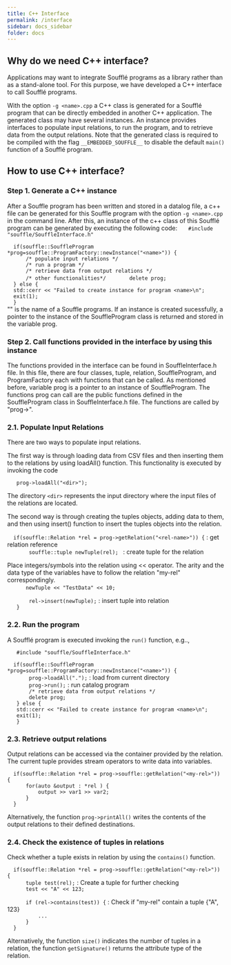 ```yaml
---
title: C++ Interface
permalink: /interface
sidebar: docs_sidebar
folder: docs
---
```

## Why do we need C++ interface?
Applications may want to integrate Soufflé programs as a library rather than as a stand-alone tool. 
For this purpose, we have developed a C++ interface to call Soufflé programs. 

With the option `-g <name>.cpp` a C++ class is generated for a Soufflé program that can be directly embedded in another C++ application. 
The generated class may have several instances.
An instance provides interfaces to populate input relations, 
to run the program, 
and to retrieve data from the output relations. 
Note that the generated class is required to be compiled with the flag `__EMBEDDED_SOUFFLE__` to disable the default `main()` function of a Soufflé program. 

## How to use C++ interface?
### Step 1. Generate a C++ instance
After a Souffle program has been written and stored in a datalog file, a c++ file can be generated for this Souffle program with the option ```-g <name>.cpp``` in the command line. After this, an instance of the c++ class of this Soufflé program can be generated by executing the following code:
`   #include "souffle/SouffleInterface.h"`

`   if(souffle::SouffleProgram *prog=souffle::ProgramFactory::newInstance("<name>")) { `  
`       /* populate input relations */ `  
`       /* run a program */ `  
`       /* retrieve data from output relations */ `  
`       /* other functionalities*/ `
`       delete prog;`  
`   } else { `  
`   std::cerr << "Failed to create instance for program <name>\n"; `  
`   exit(1); `  
`   } `  
"<name>" is the name of a Souffle programs. If an instance is created sucessfully, a pointer to the instance of the SouffleProgram class is returned and stored in the variable prog. 

### Step 2. Call functions provided in the interface by using this instance
The functions provided in the interface can be found in SouffleInterface.h file. In this file, there are four classes, tuple, relation, SouffleProgram, and ProgramFactory each with functions that can be called. As mentioned before, variable prog is a pointer to an instance of SouffleProgram. The functions prog can call are the public functions defined in the SouffleProgram class in SouffleInterface.h file. The functions are called by "prog-><function name>". 

### 2.1. Populate Input Relations
There are two ways to populate input relations. 

The first way is through loading data from CSV files and then inserting them to the relations by using loadAll() function. This functionality is executed by invoking the code

`   prog->loadAll("<dir>");` 


The directory `<dir>` represents the input directory where the input files of the relations are located. 

The second way is through creating the tuples objects, adding data to them, and then using insert() function to insert the tuples objects into the relation. 

`   if(souffle::Relation *rel = prog->getRelation("<rel-name>")) { ` : get relation reference  
`       souffle::tuple newTuple(rel); ` : create  tuple for the relation  

Place integers/symbols into the relation using << operator.
The arity and the data type of the variables have to follow the relation "my-rel" correspondingly.  
`       newTuple << "TestData" << 10; `  

`       rel->insert(newTuple);` : insert tuple into relation <rel-name>  
`   }`  
 

### 2.2. Run the program

A Soufflé program is executed invoking the  `run()` function, e.g.., 

`   #include "souffle/SouffleInterface.h"`

`   if(souffle::SouffleProgram *prog=souffle::ProgramFactory::newInstance("<name>")) { `  
`       prog->loadAll(".");` : load from current directory  
`       prog->run();` : run catalog program  
`       /* retrieve data from output relations */`  
`       delete prog;`  
`   } else {`  
`   std::cerr << "Failed to create instance for program <name>\n";`  
`   exit(1);`  
`   }`  


### 2.3. Retrieve output relations

Output relations can be accessed via the container provided by the relation. 
The current tuple provides stream operators to write data into variables.

`   if(souffle::Relation *rel = prog->souffle::getRelation("<my-rel>")) { `  
`       for(auto &output : *rel ) { `  
`           output >> var1 >> var2; `  
`       } `  
`   } `  

Alternatively, the function `prog->printAll()` writes the contents of the output relations to their defined destinations. 

### 2.4. Check the existence of tuples in relations

Check whether a tuple exists in relation by using the `contains()` function.

`   if(souffle::Relation *rel = prog->souffle::getRelation("<my-rel>")) { `  
`       tuple test(rel); ` : Create a tuple for further checking  
`       test << "A" << 123; `  

`       if (rel->contains(test)) { ` : Check if "my-rel" contain a tuple {"A", 123}  
`           ... `  
`       } `  
`   } `  

Alternatively, the function `size()` indicates the number of tuples in a relation, the function `getSignature()` returns
the attribute type of the relation.